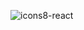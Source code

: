 ![icons8-react](https://user-images.githubusercontent.com/65791804/150022493-a7102c70-2bcc-4d4e-bf3f-c692e5ca3214.gif)
